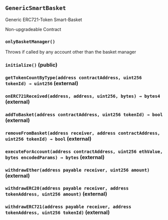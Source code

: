 ## `GenericSmartBasket`

Generic ERC721-Token Smart-Basket


Non-upgradeable Contract

### `onlyBasketManager()`



Throws if called by any account other than the basket manager


### `initialize()` (public)





### `getTokenCountByType(address contractAddress, uint256 tokenId) → uint256` (external)





### `onERC721Received(address, address, uint256, bytes) → bytes4` (external)





### `addToBasket(address contractAddress, uint256 tokenId) → bool` (external)





### `removeFromBasket(address receiver, address contractAddress, uint256 tokenId) → bool` (external)





### `executeForAccount(address contractAddress, uint256 ethValue, bytes encodedParams) → bytes` (external)





### `withdrawEther(address payable receiver, uint256 amount)` (external)





### `withdrawERC20(address payable receiver, address tokenAddress, uint256 amount)` (external)





### `withdrawERC721(address payable receiver, address tokenAddress, uint256 tokenId)` (external)






